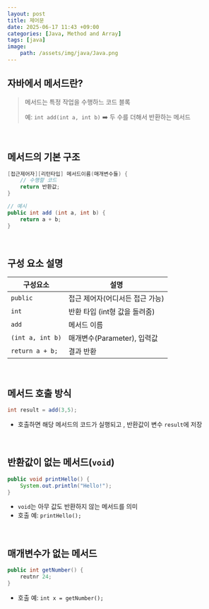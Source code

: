 ```yaml
---
layout: post
title: 제어문
date: 2025-06-17 11:43 +09:00
categories: [Java, Method and Array]
tags: [java]
image: 
    path: /assets/img/java/Java.png
---
```


## 자바에서 메서드란?

> 메서드는 특정 작업을 수행하느 코드 블록
>
> 예: `int add(int a, int b)` ➡️ 두 수를 더해서 반환하는 메서드

<br>

## 메서드의 기본 구조

```java
[접근제어자][리턴타입] 메서드이름(매개변수들) {
    // 수행할 코드
    return 반환값;
}

// 예시
public int add (int a, int b) {
    return a + b;
}
```

<br>

## 구성 요소 설명

| 구성요소 | 설명 |
|-|-|
| `public` | 접근 제어자(어디서든 접근 가능) |
| `int` | 반환 타입 (int형 값을 돌려줌) |
| `add` | 메서드 이름 |
| `(int a, int b)` | 매개변수(Parameter), 입력값 |
| `return a + b;` | 결과 반환 |

<br>

## 메서드 호출 방식

```java
int result = add(3,5);
```

- 호출하면 해당 메서드의 코드가 실행되고 , 반환값이 변수 `result`에 저장

<br>

## 반환값이 없는 메서드(`void`)

```java
public void printHello() {
    System.out.println("Hello!");
}
```

- `void`는 아무 값도 반환하지 않는 메서드를 의미
- 호출 예: `printHello();`

<br>

## 매개변수가 없는 메서드

```java
public int getNumber() {
    reutnr 24;
}
```

- 호출 예: `int x = getNumber();`